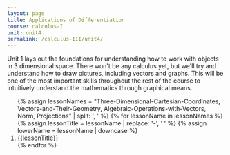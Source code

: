 ```yaml
---
layout: page
title: Applications of Differentiation
course: calculus-I
unit: unit4
permalink: /calculus-III/unit4/
---
```


Unit 1 lays out the foundations for understanding how to work with objects in 3 dimensional space. There won't be any calculus yet, but we'll try and understand how to draw pictures, including vectors and graphs. This will be one of the most important skills throughout the rest of the course to intuitively understand the mathematics through graphical means. 

<ol>
{% assign lessonNames = "Three-Dimensional-Cartesian-Coordinates, Vectors-and-Their-Geometry, Algebraic-Operations-with-Vectors, Norm, Projections" | split: ', ' %}
{% for lessonName in lessonNames %}
{% assign lessonTitle = lessonName | replace:  '-', ' ' %}
{% assign lowerName = lessonName | downcase %}
<li> <a class = "page-link" href = "{{ lowerName | prepend: current_page.permalink}}"> {{lessonTitle}} </a> </li>
{% endfor %}
</ol>

<!---
- Kinematics Problems
- Newton’s law of cooling
- Exponential Growth and Decay
- Related Rates 
- Extrema 1
- Extrema 2
- The Mean Value Theorem
- Curve Sketching 1
- Curve Sketching 2
- Optimization Problems 325
- Indeterminate Forms and l’Hospital’s Rule
- Newton’s Method 338
- Antiderivatives 344
--->
